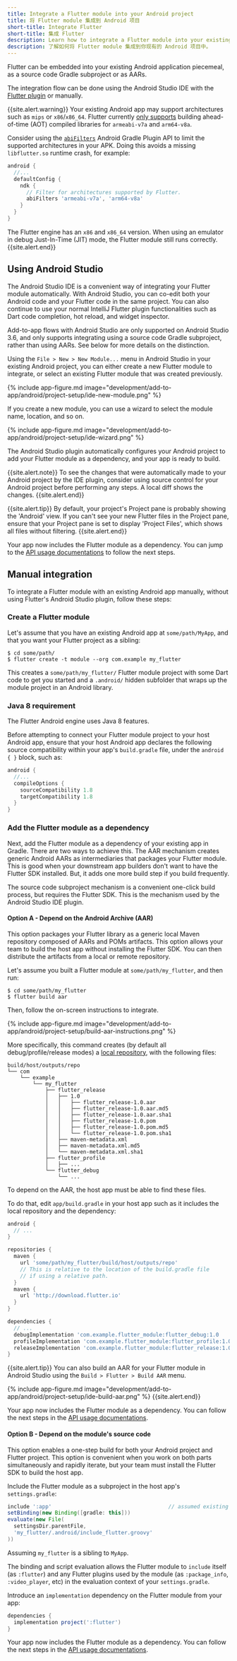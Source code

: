 ```yaml
---
title: Integrate a Flutter module into your Android project
title: 将 Flutter module 集成到 Android 项目
short-title: Integrate Flutter
short-title: 集成 Flutter
description: Learn how to integrate a Flutter module into your existing Android project.
description: 了解如何将 Flutter module 集成到你现有的 Android 项目中。
---
```


Flutter can be embedded into your existing Android application piecemeal, as a source code Gradle subproject or as AARs.

The integration flow can be done using the Android Studio IDE with the
[Flutter plugin](https://plugins.jetbrains.com/plugin/9212-flutter) or manually.

{{site.alert.warning}}
Your existing Android app may support architectures such as `mips`
or `x86`/`x86_64`. Flutter currently [only supports](/docs/resources/faq#what-devices-and-os-versions-does-flutter-run-on)
building ahead-of-time (AOT) compiled libraries for `armeabi-v7a` and `arm64-v8a`.

Consider using the [`abiFilters`](http://google.github.io/android-gradle-dsl/current/com.android.build.gradle.internal.dsl.NdkOptions.html)
Android Gradle Plugin API to limit the supported architectures in your APK. Doing this
avoids a missing `libflutter.so` runtime crash, for example:

<?code-excerpt "MyApp/app/build.gradle" title?>
```gradle
android {
  //...
  defaultConfig {
    ndk {
      // Filter for architectures supported by Flutter.
      abiFilters 'armeabi-v7a', 'arm64-v8a'
    }
  }
}
```

The Flutter engine has an `x86` and `x86_64` version. When using an emulator
in debug Just-In-Time (JIT) mode, the Flutter module still runs correctly.
{{site.alert.end}}

## Using Android Studio

The Android Studio IDE is a convenient way of integrating your Flutter
module automatically. With Android Studio, you can co-edit both your Android
code and your Flutter code in the same project. You can also continue to use
your normal IntelliJ Flutter plugin functionalities such as Dart code completion,
hot reload, and widget inspector.

Add-to-app flows with Android Studio are only supported on Android Studio 3.6,
and only supports integrating using a source code Gradle subproject, rather than
using AARs. See below for more details on the distinction.

Using the `File > New > New Module...` menu in Android Studio in your existing
Android project, you can either create a new Flutter module to integrate, or
select an existing Flutter module that was created previously.

{% include app-figure.md image="development/add-to-app/android/project-setup/ide-new-module.png" %}

If you create a new module, you can use a wizard to
select the module name, location, and so on.

{% include app-figure.md image="development/add-to-app/android/project-setup/ide-wizard.png" %}

The Android Studio plugin automatically configures your Android project
to add your Flutter module as a dependency, and your app is ready to build.

{{site.alert.note}}
To see the changes that were automatically made to your Android project by the
IDE plugin, consider using source control for your Android project before performing
any steps. A local diff shows the changes.
{{site.alert.end}}

{{site.alert.tip}}
By default, your project's Project pane is probably showing the 'Android' view. If
you can't see your new Flutter files in the Project pane, ensure that
your Project pane is set to display 'Project Files', which shows all files
without filtering.
{{site.alert.end}}

Your app now includes the Flutter module as a dependency. You can jump to the
[API usage documentations](/docs/development/add-to-app/android/add-flutter-screen)
to follow the next steps.

## Manual integration

To integrate a Flutter module with an existing Android app manually, without
using Flutter's Android Studio plugin, follow these steps:

### Create a Flutter module

Let's assume that you have an existing Android app at `some/path/MyApp`, and that you
want your Flutter project as a sibling:
```terminal
$ cd some/path/
$ flutter create -t module --org com.example my_flutter
```
This creates a `some/path/my_flutter/` Flutter module project with some Dart
code to get you started and a `.android/` hidden subfolder that wraps up the
module project in an Android library.

### Java 8 requirement

The Flutter Android engine uses Java 8 features.

Before attempting to connect your Flutter module project to your host Android app,
ensure that your host Android app declares the following source
compatibility within your app's `build.gradle` file, under the `android { }`
block, such as:

<?code-excerpt "MyApp/app/build.gradle" title?>
```gradle
android {
  //...
  compileOptions {
    sourceCompatibility 1.8
    targetCompatibility 1.8
  }
}
```

### Add the Flutter module as a dependency

Next, add the Flutter module as a dependency of your existing app in Gradle.
There are two ways to achieve this. The AAR mechanism creates generic Android
AARs as intermediaries that packages your Flutter module. This is good when your
downstream app builders don't want to have the Flutter SDK installed. But,
it adds one more build step if you build frequently.

The source code subproject mechanism is a convenient one-click build
process, but requires the Flutter SDK. This is the mechanism used by the
Android Studio IDE plugin.

#### Option A - Depend on the Android Archive (AAR)

This option packages your Flutter library as a generic local Maven repository composed
of AARs and POMs artifacts. This option allows your team to build the host app without
installing the Flutter SDK. You can then distribute the artifacts from
a local or remote repository.

Let's assume you built a Flutter module at `some/path/my_flutter`, and then run:
```terminal
$ cd some/path/my_flutter
$ flutter build aar
```

Then, follow the on-screen instructions to integrate.

{% include app-figure.md image="development/add-to-app/android/project-setup/build-aar-instructions.png" %}

More specifically, this command creates (by default all debug/profile/release
modes) a [local repository](https://docs.gradle.org/current/userguide/declaring_repositories.html#sub:maven_local), with the following files:

```text
build/host/outputs/repo
└── com
    └── example
        └── my_flutter
            ├── flutter_release
            │   ├── 1.0
            │   │   ├── flutter_release-1.0.aar
            │   │   ├── flutter_release-1.0.aar.md5
            │   │   ├── flutter_release-1.0.aar.sha1
            │   │   ├── flutter_release-1.0.pom
            │   │   ├── flutter_release-1.0.pom.md5
            │   │   └── flutter_release-1.0.pom.sha1
            │   ├── maven-metadata.xml
            │   ├── maven-metadata.xml.md5
            │   └── maven-metadata.xml.sha1
            ├── flutter_profile
            │   ├── ...
            └── flutter_debug
                └── ...
```

To depend on the AAR, the host app must be able to find these files.

To do that, edit `app/build.gradle` in your host app such as it includes
the local repository and the dependency:

<?code-excerpt "MyApp/app/build.gradle" title?>
```gradle
android {
  // ...
}

repositories {
  maven {
    url 'some/path/my_flutter/build/host/outputs/repo'
    // This is relative to the location of the build.gradle file
    // if using a relative path.
  }
  maven {
    url 'http://download.flutter.io'
  }
}

dependencies {
  // ...
  debugImplementation 'com.example.flutter_module:flutter_debug:1.0
  profileImplementation 'com.example.flutter_module:flutter_profile:1.0
  releaseImplementation 'com.example.flutter_module:flutter_release:1.0
}
```

{{site.alert.tip}}
You can also build an AAR for your Flutter module in Android Studio using
the `Build > Flutter > Build AAR` menu.

{% include app-figure.md image="development/add-to-app/android/project-setup/ide-build-aar.png" %}
{{site.alert.end}}

Your app now includes the Flutter module as a dependency. You can follow the
next steps in the [API usage documentations](/docs/development/add-to-app/android/add-flutter-screen).

#### Option B - Depend on the module's source code

This option enables a one-step build for both your Android project and Flutter project.
This option is convenient when you work on both parts simultaneously and rapidly
iterate, but your team must install the Flutter SDK to build the host app.

Include the Flutter module as a subproject in the host app's `settings.gradle`:

<?code-excerpt "MyApp/settings.gradle" title?>
```groovy
include ':app'                                     // assumed existing content
setBinding(new Binding([gradle: this]))                                 // new
evaluate(new File(                                                      // new
  settingsDir.parentFile,                                               // new
  'my_flutter/.android/include_flutter.groovy'                          // new
))                                                                      // new
```

Assuming `my_flutter` is a sibling to `MyApp`.

The binding and script evaluation allows the Flutter module to `include` itself
(as `:flutter`) and any Flutter plugins used by the module (as `:package_info`,
`:video_player`, etc) in the evaluation context of your `settings.gradle`.

Introduce an `implementation` dependency on the Flutter module from your app:
<?code-excerpt "MyApp/app/build.gradle" title?>
```groovy
dependencies {
  implementation project(':flutter')
}
```

Your app now includes the Flutter module as a dependency. You can follow the
next steps in the [API usage documentations](/docs/development/add-to-app/android/add-flutter-screen).
